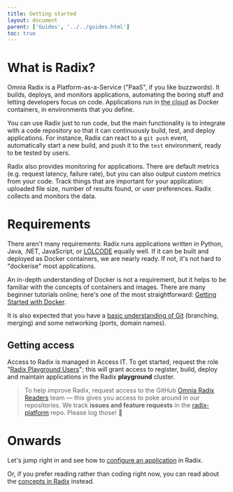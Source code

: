 ```yaml
---
title: Getting started
layout: document
parent: ['Guides', '../../guides.html']
toc: true
---
```


# What is Radix?

Omnia Radix is a Platform-as-a-Service ("PaaS", if you like buzzwords). It builds, deploys, and monitors applications, automating the boring stuff and letting developers focus on code. Applications run in <abbr title="someone else's computer">the cloud</abbr> as Docker containers, in environments that you define.

You can use Radix just to run code, but the main functionality is to integrate with a code repository so that it can continuously build, test, and deploy applications. For instance, Radix can react to a `git push` event, automatically start a new build, and push it to the `test` environment, ready to be tested by users.

Radix also provides monitoring for applications. There are default metrics (e.g. request latency, failure rate), but you can also output custom metrics from your code. Track things that are important for your application: uploaded file size, number of results found, or user preferences. Radix collects and monitors the data.

# Requirements

There aren't many requirements: Radix runs applications written in Python, Java, .NET, JavaScript, or [LOLCODE](https://en.wikipedia.org/wiki/LOLCODE) equally well. If it can be built and deployed as Docker containers, we are nearly ready. If not, it's not hard to "dockerise" most applications.

An in-depth understanding of Docker is not a requirement, but it helps to be familiar with the concepts of containers and images. There are many beginner tutorials online; here's one of the most straightforward: [Getting Started with Docker](https://scotch.io/tutorials/getting-started-with-docker).

It is also expected that you have a [basic understanding of Git](http://rogerdudler.github.io/git-guide/) (branching, merging) and some networking (ports, domain names).

## Getting access

Access to Radix is managed in Access IT. To get started, request the role "[Radix Playground Users](https://accessit.equinor.com/Search/Search?term=Radix+Playground+Users+%28OMNIA+RADIX%29)"; this will grant access to register, build, deploy and maintain applications in the Radix **playground** cluster.

> To help improve Radix, request access to the GitHub [Omnia Radix Readers](https://github.com/orgs/equinor/teams/omnia-radix-readers/members) team — this gives you access to poke around in our repositories. We track **issues and feature requests** in the [radix-platform](https://github.com/equinor/radix-platform/issues) repo. Please log those! 🙂

# Onwards

Let's jump right in and see how to [configure an application](../configure-an-app/) in Radix.

Or, if you prefer reading rather than coding right now, you can read about the [concepts in Radix](../../docs/topic-concepts/) instead.
